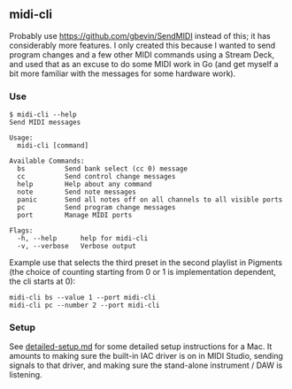 ## midi-cli

Probably use https://github.com/gbevin/SendMIDI instead of this; it has considerably more features. I only
created this because I wanted to send program changes and a few other MIDI commands using a Stream Deck, and used
that as an excuse to do some MIDI work in Go (and get myself a bit more familiar with the messages for
some hardware work).

### Use


```shell
$ midi-cli --help
Send MIDI messages

Usage:
  midi-cli [command]

Available Commands:
  bs          Send bank select (cc 0) message
  cc          Send control change messages
  help        Help about any command
  note        Send note messages
  panic       Send all notes off on all channels to all visible ports
  pc          Send program change messages
  port        Manage MIDI ports

Flags:
  -h, --help      help for midi-cli
  -v, --verbose   Verbose output
```

Example use that selects the third preset in the second playlist in Pigments (the choice
of counting starting from 0 or 1 is implementation dependent, the cli starts at 0):
```shell
midi-cli bs --value 1 --port midi-cli
midi-cli pc --number 2 --port midi-cli
```

### Setup

See [detailed-setup.md](docs/detailed-setup.md) for some detailed setup instructions for a Mac. It amounts to
making sure the built-in IAC driver is on in MIDI Studio, sending signals to that driver, and making sure the
stand-alone instrument / DAW is listening.
